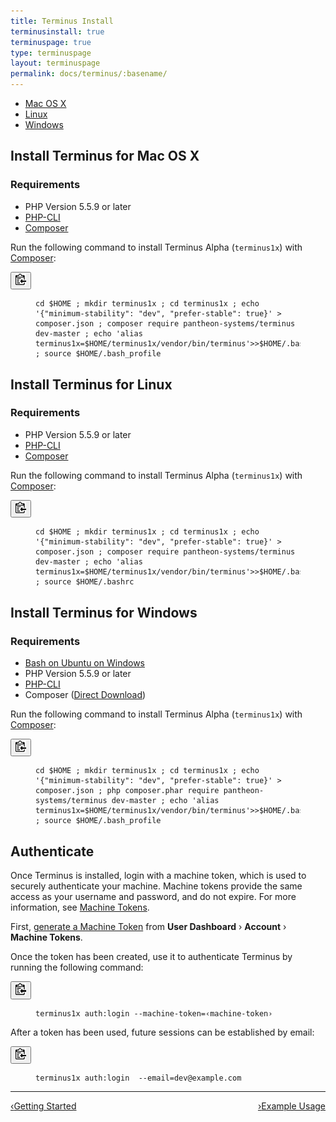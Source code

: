 ```yaml
---
title: Terminus Install
terminusinstall: true
terminuspage: true
type: terminuspage
layout: terminuspage
permalink: docs/terminus/:basename/
---
```

<!-- Tab Nav -->
<ul class="nav nav-tabs" role="tablist">
  <li id="mactab" role="presentation" class="active"><a href="#mac" aria-controls="mac" role="tab" data-toggle="tab">Mac OS X</a></li>
  <li id="linuxtab" role="presentation"><a href="#linux" aria-controls="linux" role="tab" data-toggle="tab">Linux</a></li>
  <li id="wintab" role="presentation"><a href="#win" aria-controls="win" role="tab" data-toggle="tab">Windows</a></li>
</ul>

<!-- Tab Panes -->
<div class="tab-content">
  <!-- Unix: Mac Instructions -->
  <div role="tabpanel" class="tab-pane active" id="mac">
    <h2 class="tab-content-heading">Install Terminus for Mac OS X</h2>
    <h3>Requirements</h3>
    <ul>
      <li>PHP Version 5.5.9 or later</li>
      <li><a href="http://www.php-cli.com/">PHP-CLI</a></li>
      <li><a href="https://getcomposer.org/download">Composer</a></li>
    </ul>
    <p class="instruction">Run the following command to install Terminus Alpha (<code>terminus1x</code>) with <a href="https://getcomposer.org/doc/00-intro.md">Composer</a>:</p>
    <div class="copy-snippet">
      <button class="btn btn-default btn-clippy" data-clipboard-target="#mac-install-composer"><img class="clippy" src="/source/docs/assets/images/clippy.svg" width="17" alt="Copy to clipboard"></button>
      <figure><pre id="mac-install-composer"><code class="bash" data-lang="bash">cd $HOME ; mkdir terminus1x ; cd terminus1x ; echo '{"minimum-stability": "dev", "prefer-stable": true}' > composer.json ; composer require pantheon-systems/terminus dev-master ; echo 'alias terminus1x=$HOME/terminus1x/vendor/bin/terminus'>>$HOME/.bash_profile ; source $HOME/.bash_profile</code></pre></figure>
    </div>
  </div>
  <!-- Unix: Linux Instructions -->
  <div role="tabpanel" class="tab-pane" id="linux">
    <h2 class="tab-content-heading">Install Terminus for Linux</h2>
    <h3>Requirements</h3>
    <ul>
      <li>PHP Version 5.5.9 or later</li>
      <li><a href="http://www.php-cli.com/">PHP-CLI</a></li>
      <li><a href="https://getcomposer.org/download">Composer</a></li>
    </ul>
    <p class="instruction">Run the following command to install Terminus Alpha (<code>terminus1x</code>) with <a href="https://getcomposer.org/doc/00-intro.md">Composer</a>:</p>
    <div class="copy-snippet">
      <button class="btn btn-default btn-clippy" data-clipboard-target="#linux-install-composer"><img class="clippy" src="/source/docs/assets/images/clippy.svg" width="17" alt="Copy to clipboard"></button>
      <figure><pre id="linux-install-composer"><code class="bash" data-lang="bash">cd $HOME ; mkdir terminus1x ; cd terminus1x ; echo '{"minimum-stability": "dev", "prefer-stable": true}' > composer.json ; composer require pantheon-systems/terminus dev-master ; echo 'alias terminus1x=$HOME/terminus1x/vendor/bin/terminus'>>$HOME/.bashrc ; source $HOME/.bashrc</code></pre></figure>
    </div>
  </div>
  <!-- Windows Instructions -->
    <div role="tabpanel" class="tab-pane" id="win">
    <h2 class="tab-content-heading">Install Terminus for Windows</h2>
    <h3>Requirements</h3>
    <ul>
      <li><a href="https://msdn.microsoft.com/en-us/commandline/wsl/install_guide">Bash on Ubuntu on Windows</a></li>
      <li>PHP Version 5.5.9 or later</li>
      <li><a href="http://www.php-cli.com/">PHP-CLI</a></li>
      <li>Composer (<a href="https://getcomposer.org/Composer-Setup.exe">Direct Download</a>)</li>
    </ul>
    <p class="instruction">Run the following command to install Terminus Alpha (<code>terminus1x</code>) with <a href="https://getcomposer.org/doc/00-intro.md">Composer</a>:</p>
    <div class="copy-snippet">
      <button class="btn btn-default btn-clippy" data-clipboard-target="#win-install-composer"><img class="clippy" src="/source/docs/assets/images/clippy.svg" width="17" alt="Copy to clipboard"></button>
      <figure><pre id="win-install-composer"><code class="bash" data-lang="bash">cd $HOME ; mkdir terminus1x ; cd terminus1x ; echo '{"minimum-stability": "dev", "prefer-stable": true}' > composer.json ; php composer.phar require pantheon-systems/terminus dev-master ; echo 'alias terminus1x=$HOME/terminus1x/vendor/bin/terminus'>>$HOME/.bash_profile ; source $HOME/.bash_profile</code></pre></figure>
    </div>
    </div>
</div>

<h2>Authenticate</h2>
<p>Once Terminus is installed, login with a machine token, which is used to securely authenticate your machine. Machine tokens provide the same access as your username and password, and do not expire. For more information, see <a href="/docs/machine-tokens">Machine Tokens</a>.</p>
<p>First, <a href="https://dashboard.pantheon.io/machine-token/create">generate a Machine Token</a> from <strong>User Dashboard</strong> &rsaquo; <strong>Account</strong> &rsaquo; <strong>Machine Tokens</strong>.</p>
<p class="instruction">Once the token has been created, use it to authenticate Terminus by running the following command:</p>
<div class="copy-snippet">
  <button class="btn btn-default btn-clippy" data-clipboard-target="#mac-mt-auth"><img class="clippy" src="/source/docs/assets/images/clippy.svg" width="17" alt="Copy to clipboard"></button>
  <figure><pre id="mac-mt-auth"><code class="bash" data-lang="bash">terminus1x auth:login --machine-token=&lsaquo;machine-token&rsaquo;</code></pre></figure>
</div>
<p class="instruction">After a token has been used, future sessions can be established by email:</p>
<div class="copy-snippet">
  <button class="btn btn-default btn-clippy" data-clipboard-target="#mac-mt-login"><img class="clippy" src="/source/docs/assets/images/clippy.svg" width="17" alt="Copy to clipboard"></button>
  <figure><pre id="mac-mt-login"><code class="bash" data-lang="bash">terminus1x auth:login  --email=dev@example.com</code></pre></figure>
</div>

<div class="terminus-pager">
  <hr>
  <a style="float:left;" href="/docs/terminus"><span class="terminus-pager-lsaquo">&lsaquo;</span>Getting Started</a>
  <a style="float:right;" href="/docs/terminus/examples"><span class="terminus-pager-rsaquo">&rsaquo;</span>Example Usage</a>
</div>
